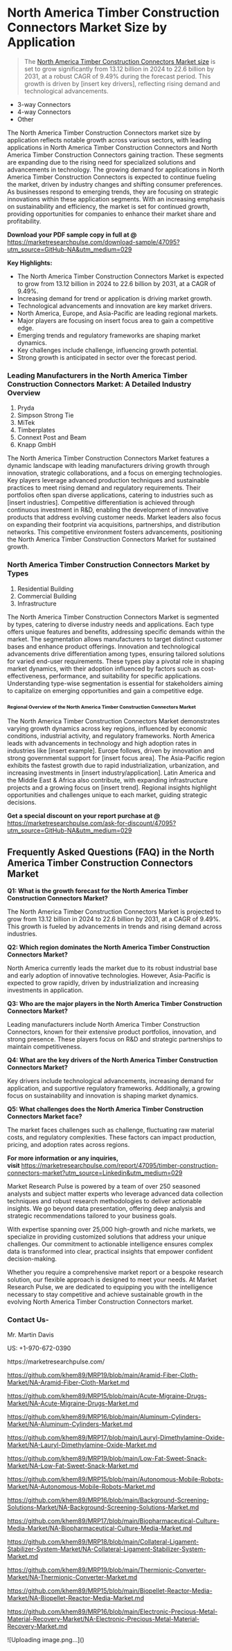 <h1>North America Timber Construction Connectors Market&nbsp;Size by Application</h1><blockquote><p>The <a href="https://marketresearchpulse.com/download-sample/47095?utm_source=GitHub-NA&amp;utm_medium=029">North America Timber Construction Connectors Market size</a> is set to grow significantly from 13.12 billion in 2024 to 22.6 billion by 2031, at a robust CAGR of 9.49% during the forecast period. This growth is driven by [insert key drivers], reflecting rising demand and technological advancements.</p></blockquote><ul><li>3-way Connectors<li> 4-way Connectors<li> Other</li></ul><p>The North America Timber Construction Connectors market size by application reflects notable growth across various sectors, with leading applications in North America Timber Construction Connectors and North America Timber Construction Connectors gaining traction. These segments are expanding due to the rising need for specialized solutions and advancements in technology. The growing demand for applications in North America Timber Construction Connectors is expected to continue fueling the market, driven by industry changes and shifting consumer preferences. As businesses respond to emerging trends, they are focusing on strategic innovations within these application segments. With an increasing emphasis on sustainability and efficiency, the market is set for continued growth, providing opportunities for companies to enhance their market share and profitability.</p><p><strong>Download your PDF sample copy in full at @ </strong><a href="https://marketresearchpulse.com/download-sample/47095?utm_source=GitHub-NA&amp;utm_medium=029">https://marketresearchpulse.com/download-sample/47095?utm_source=GitHub-NA&amp;utm_medium=029</a></p><p><strong>Key Highlights: </strong></p><ul><li>The North America Timber Construction Connectors Market is expected to grow from 13.12 billion in 2024 to 22.6 billion by 2031, at a CAGR of 9.49%.</li><li>Increasing demand for trend or application is driving market growth.</li><li>Technological advancements and innovation are key market drivers.</li><li>North America, Europe, and Asia-Pacific are leading regional markets.</li><li>Major players are focusing on insert focus area to gain a competitive edge.</li><li>Emerging trends and regulatory frameworks are shaping market dynamics.</li><li>Key challenges include challenge, influencing growth potential.</li><li>Strong growth is anticipated in sector over the forecast period.</li></ul><h3>Leading Manufacturers in the North America Timber Construction Connectors Market: A Detailed Industry Overview</h3><ol><li>Pryda</li><li>Simpson Strong Tie</li><li>MiTek</li><li>Timberplates</li><li>Connext Post and Beam</li><li>Knapp GmbH</li></ol><div class="flex max-w-full flex-col flex-grow"><div class="min-h-8 text-message flex w-full flex-col items-end gap-2 whitespace-normal break-words [.text-message+&amp;]:mt-5" dir="auto" data-message-author-role="assistant" data-message-id="fd8432e4-4910-450d-b182-61b7bfb0a01f" data-message-model-slug="gpt-4o"><div class="flex w-full flex-col gap-1 empty:hidden first:pt-[3px]"><div class="markdown prose w-full break-words dark:prose-invert light"><p>The North America Timber Construction Connectors Market features a dynamic landscape with leading manufacturers driving growth through innovation, strategic collaborations, and a focus on emerging technologies. Key players leverage advanced production techniques and sustainable practices to meet rising demand and regulatory requirements. Their portfolios often span diverse applications, catering to industries such as [insert industries]. Competitive differentiation is achieved through continuous investment in R&amp;D, enabling the development of innovative products that address evolving customer needs. Market leaders also focus on expanding their footprint via acquisitions, partnerships, and distribution networks. This competitive environment fosters advancements, positioning the North America Timber Construction Connectors Market for sustained growth.</p></div></div></div></div><h3>North America Timber Construction Connectors Market by Types</h3><ol><li>Residential Building<li> Commercial Building<li> Infrastructure</li></ol><div class="flex max-w-full flex-col flex-grow"><div class="min-h-8 text-message flex w-full flex-col items-end gap-2 whitespace-normal break-words [.text-message+&amp;]:mt-5" dir="auto" data-message-author-role="assistant" data-message-id="084470be-0bb7-4664-bddf-5156b4f41249" data-message-model-slug="gpt-4o-mini"><div class="flex w-full flex-col gap-1 empty:hidden first:pt-[3px]"><div class="markdown prose w-full break-words dark:prose-invert light"><p>The North America Timber Construction Connectors Market is segmented by types, catering to diverse industry needs and applications. Each type offers unique features and benefits, addressing specific demands within the market. The segmentation allows manufacturers to target distinct customer bases and enhance product offerings. Innovation and technological advancements drive differentiation among types, ensuring tailored solutions for varied end-user requirements. These types play a pivotal role in shaping market dynamics, with their adoption influenced by factors such as cost-effectiveness, performance, and suitability for specific applications. Understanding type-wise segmentation is essential for stakeholders aiming to capitalize on emerging opportunities and gain a competitive edge.</p></div></div></div></div><h3><span style="font-size: 11px;">Regional Overview of the North America Timber Construction Connectors Market</span></h3><div class="flex max-w-full flex-col flex-grow"><div class="min-h-8 text-message flex w-full flex-col items-end gap-2 whitespace-normal break-words [.text-message+&amp;]:mt-5" dir="auto" data-message-author-role="assistant" data-message-id="e9038762-ce64-4e30-91c9-9bd413514231" data-message-model-slug="gpt-4o-mini"><div class="flex w-full flex-col gap-1 empty:hidden first:pt-[3px]"><div class="markdown prose w-full break-words dark:prose-invert light"><p>The North America Timber Construction Connectors Market demonstrates varying growth dynamics across key regions, influenced by economic conditions, industrial activity, and regulatory frameworks. North America leads with advancements in technology and high adoption rates in industries like [insert example]. Europe follows, driven by innovation and strong governmental support for [insert focus area]. The Asia-Pacific region exhibits the fastest growth due to rapid industrialization, urbanization, and increasing investments in [insert industry/application]. Latin America and the Middle East &amp; Africa also contribute, with expanding infrastructure projects and a growing focus on [insert trend]. Regional insights highlight opportunities and challenges unique to each market, guiding strategic decisions.</p></div></div></div></div><p><strong>Get a special discount on your report purchase at @ </strong><a href="https://marketresearchpulse.com/ask-for-discount/47095?utm_source=GitHub-NA&amp;utm_medium=029">https://marketresearchpulse.com/ask-for-discount/47095?utm_source=GitHub-NA&amp;utm_medium=029</a></p><h2>Frequently Asked Questions (FAQ) in the North America Timber Construction Connectors Market</h2><p><strong>Q1: What is the growth forecast for the North America Timber Construction Connectors Market?</strong></p><p>The North America Timber Construction Connectors Market is projected to grow from 13.12 billion in 2024 to 22.6 billion by 2031, at a CAGR of 9.49%. This growth is fueled by advancements in trends and rising demand across industries.</p><p><strong>Q2: Which region dominates the North America Timber Construction Connectors Market?</strong></p><p>North America currently leads the market due to its robust industrial base and early adoption of innovative technologies. However, Asia-Pacific is expected to grow rapidly, driven by industrialization and increasing investments in application.</p><p><strong>Q3: Who are the major players in the North America Timber Construction Connectors Market?</strong></p><p>Leading manufacturers include North America Timber Construction Connectors, known for their extensive product portfolios, innovation, and strong presence. These players focus on R&amp;D and strategic partnerships to maintain competitiveness.</p><p><strong>Q4: What are the key drivers of the North America Timber Construction Connectors Market?</strong></p><p>Key drivers include technological advancements, increasing demand for application, and supportive regulatory frameworks. Additionally, a growing focus on sustainability and innovation is shaping market dynamics.</p><p><strong>Q5: What challenges does the North America Timber Construction Connectors Market face?</strong></p><p>The market faces challenges such as challenge, fluctuating raw material costs, and regulatory complexities. These factors can impact production, pricing, and adoption rates across regions.</p><p><strong>For more information or any inquiries, visit&nbsp;</strong><a href="https://marketresearchpulse.com/report/47095/timber-construction-connectors-market?utm_source=Linkedin&utm_medium=029">https://marketresearchpulse.com/report/47095/timber-construction-connectors-market?utm_source=Linkedin&utm_medium=029</a></p><p>Market Research Pulse is powered by a team of over 250 seasoned analysts and subject matter experts who leverage advanced data collection techniques and robust research methodologies to deliver actionable insights. We go beyond data presentation, offering deep analysis and strategic recommendations tailored to your business goals.</p><p>With expertise spanning over 25,000 high-growth and niche markets, we specialize in providing customized solutions that address your unique challenges. Our commitment to actionable intelligence ensures complex data is transformed into clear, practical insights that empower confident decision-making.</p><p>Whether you require a comprehensive market report or a bespoke research solution, our flexible approach is designed to meet your needs. At Market Research Pulse, we are dedicated to equipping you with the intelligence necessary to stay competitive and achieve sustainable growth in the evolving North America Timber Construction Connectors market.</p><h3><strong>Contact Us-</strong></h3><p>Mr. Martin Davis</p><p>US: +1-970-672-0390</p><p>https://marketresearchpulse.com/</p><p><a href="https://github.com/khem89/MRP19/blob/main/Aramid-Fiber-Cloth-Market/NA-Aramid-Fiber-Cloth-Market.md">https://github.com/khem89/MRP19/blob/main/Aramid-Fiber-Cloth-Market/NA-Aramid-Fiber-Cloth-Market.md</a></p><p><a href="https://github.com/khem89/MRP15/blob/main/Acute-Migraine-Drugs-Market/NA-Acute-Migraine-Drugs-Market.md">https://github.com/khem89/MRP15/blob/main/Acute-Migraine-Drugs-Market/NA-Acute-Migraine-Drugs-Market.md</a></p><p><a href="https://github.com/khem89/MRP16/blob/main/Aluminum-Cylinders-Market/NA-Aluminum-Cylinders-Market.md">https://github.com/khem89/MRP16/blob/main/Aluminum-Cylinders-Market/NA-Aluminum-Cylinders-Market.md</a></p><p><a href="https://github.com/khem89/MRP17/blob/main/Lauryl-Dimethylamine-Oxide-Market/NA-Lauryl-Dimethylamine-Oxide-Market.md">https://github.com/khem89/MRP17/blob/main/Lauryl-Dimethylamine-Oxide-Market/NA-Lauryl-Dimethylamine-Oxide-Market.md</a></p><p><a href="https://github.com/khem89/MRP19/blob/main/Low-Fat-Sweet-Snack-Market/NA-Low-Fat-Sweet-Snack-Market.md">https://github.com/khem89/MRP19/blob/main/Low-Fat-Sweet-Snack-Market/NA-Low-Fat-Sweet-Snack-Market.md</a></p><p><a href="https://github.com/khem89/MRP15/blob/main/Autonomous-Mobile-Robots-Market/NA-Autonomous-Mobile-Robots-Market.md">https://github.com/khem89/MRP15/blob/main/Autonomous-Mobile-Robots-Market/NA-Autonomous-Mobile-Robots-Market.md</a></p><p><a href="https://github.com/khem89/MRP16/blob/main/Background-Screening-Solutions-Market/NA-Background-Screening-Solutions-Market.md">https://github.com/khem89/MRP16/blob/main/Background-Screening-Solutions-Market/NA-Background-Screening-Solutions-Market.md</a></p><p><a href="https://github.com/khem89/MRP17/blob/main/Biopharmaceutical-Culture-Media-Market/NA-Biopharmaceutical-Culture-Media-Market.md">https://github.com/khem89/MRP17/blob/main/Biopharmaceutical-Culture-Media-Market/NA-Biopharmaceutical-Culture-Media-Market.md</a></p><p><a href="https://github.com/khem89/MRP18/blob/main/Collateral-Ligament-Stabilizer-System-Market/NA-Collateral-Ligament-Stabilizer-System-Market.md">https://github.com/khem89/MRP18/blob/main/Collateral-Ligament-Stabilizer-System-Market/NA-Collateral-Ligament-Stabilizer-System-Market.md</a></p><p><a href="https://github.com/khem89/MRP19/blob/main/Thermionic-Converter-Market/NA-Thermionic-Converter-Market.md">https://github.com/khem89/MRP19/blob/main/Thermionic-Converter-Market/NA-Thermionic-Converter-Market.md</a></p><p><a href="https://github.com/khem89/MRP15/blob/main/Biopellet-Reactor-Media-Market/NA-Biopellet-Reactor-Media-Market.md">https://github.com/khem89/MRP15/blob/main/Biopellet-Reactor-Media-Market/NA-Biopellet-Reactor-Media-Market.md</a></p><p><a href="https://github.com/khem89/MRP16/blob/main/Electronic-Precious-Metal-Material-Recovery-Market/NA-Electronic-Precious-Metal-Material-Recovery-Market.md">https://github.com/khem89/MRP16/blob/main/Electronic-Precious-Metal-Material-Recovery-Market/NA-Electronic-Precious-Metal-Material-Recovery-Market.md</a></p>
![Uploading image.png…]()
